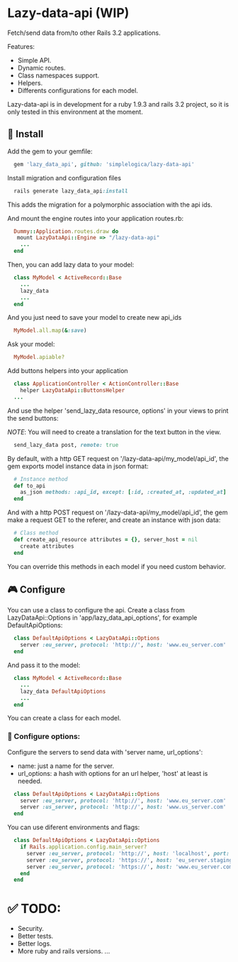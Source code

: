 # Lazy-data-api (WIP)

Fetch/send data from/to other Rails 3.2 applications.

Features:
 * Simple API.
 * Dynamic routes.
 * Class namespaces support.
 * Helpers.
 * Differents configurations for each model.
 
Lazy-data-api is in development for a ruby 1.9.3 and rails 3.2 project, so it is only tested in this environment at the moment.

## :floppy_disk: Install

Add the gem to your gemfile:

```ruby
  gem 'lazy_data_api', github: 'simplelogica/lazy-data-api'
```

Install migration and configuration files

```ruby
  rails generate lazy_data_api:install
```
This adds the migration for a polymorphic association with the api ids.

And mount the engine routes into your application routes.rb:

```ruby
  Dummy::Application.routes.draw do
   mount LazyDataApi::Engine => "/lazy-data-api"
    ...
  end
```

Then, you can add lazy data to your model:

```ruby
  class MyModel < ActiveRecord::Base
    ...
    lazy_data
    ...
  end
```

And you just need to save your model to create new api_ids

```ruby
  MyModel.all.map(&:save)
```

Ask your model:

```ruby
  MyModel.apiable?
```

Add buttons helpers into your application

```ruby
  class ApplicationController < ActionController::Base
    helper LazyDataApi::ButtonsHelper
  ...
```

And use the helper 'send_lazy_data resource, options' in your views to print the send buttons:

*NOTE*: You will need to create a translation for the text button in the view. 

```ruby
  send_lazy_data post, remote: true
```

By default, with a http GET request on '/lazy-data-api/my_model/api_id', the gem exports model instance data in json format:

```ruby
  # Instance method
  def to_api
    as_json methods: :api_id, except: [:id, :created_at, :updated_at]
  end
```

And with a http POST request on '/lazy-data-api/my_model/api_id', the gem make a request GET to the referer, and create an instance with json data:

```ruby
  # Class method
  def create_api_resource attributes = {}, server_host = nil
    create attributes
  end
```

You can override this methods in each model if you need custom behavior.

## :video_game: Configure

You can use a class to configure the api. Create a class from LazyDataApi::Options in 'app/lazy_data_api_options', for example DefaultApiOptions:

```ruby
  class DefaultApiOptions < LazyDataApi::Options
    server :eu_server, protocol: 'http://', host: 'www.eu_server.com'
  end
```

And pass it to the model:

```ruby
  class MyModel < ActiveRecord::Base
    ...
    lazy_data DefaultApiOptions
    ...
  end
```

You can create a class for each model.

### :book: Configure options:

Configure the servers to send data with 'server name, url_options':

* name: just a name for the server.
* url_options: a hash with options for an url helper, 'host' at least is needed.

```ruby
  class DefaultApiOptions < LazyDataApi::Options
    server :eu_server, protocol: 'http://', host: 'www.eu_server.com'
    server :us_server, protocol: 'http://', host: 'www.us_server.com'
  end
```

You can use diferent environments and flags: 

```ruby
  class DefaultApiOptions < LazyDataApi::Options
    if Rails.application.config.main_server?
      server :eu_server, protocol: 'http://', host: 'localhost', port: '3000' if Rails.env.development?
      server :eu_server, protocol: 'https://', host: 'eu_server.staging.com' if Rails.env.staging?
      server :eu_server, protocol: 'https://', host: 'www.eu_server.com' if Rails.env.production?
    end
  end
```

# :white_check_mark: TODO:

* Security.
* Better tests.
* Better logs.
* More ruby and rails versions.
...
